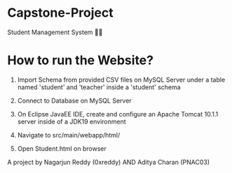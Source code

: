 # Capstone-Project 
Student Management System 👨‍🏫

# How to run the Website?

1) Import Schema from provided CSV files on MySQL Server under a table named 'student' and 'teacher' inside a 'student' schema

2) Connect to Database on MySQL Server

3) On Eclipse JavaEE IDE, create and configure an Apache Tomcat 10.1.1 server inside of a JDK19 environment

4) Navigate to src/main/webapp/html/

5) Open Student.html on browser



A project by Nagarjun Reddy (0xreddy) AND Aditya Charan (PNAC03)



